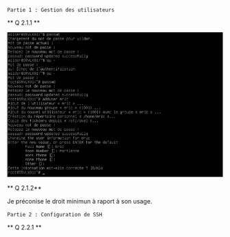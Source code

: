 ```red
Partie 1 : Gestion des utilisateurs
```

** Q 2.1.1 **

![](creation_utilisateur.png)

** Q 2.1.2**

Je préconise le droit minimun à raport à son usage.

```red
Partie 2 : Configuration de SSH
```

** Q 2.2.1 **


